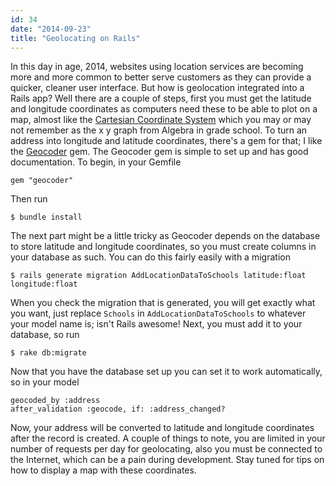 ```yaml
---
id: 34
date: "2014-09-23"
title: "Geolocating on Rails"
---
```

In this day in age, 2014, websites using location services are becoming more and more common to better serve customers as they can provide a quicker, cleaner user interface. But how is geolocation integrated into a Rails app? Well there are a couple of steps, first you must get the latitude and longitude coordinates as computers need these to be able to plot on a map, almost like the [Cartesian Coordinate System](http://en.wikipedia.org/wiki/Cartesian_coordinate_system) which you may or may not remember as the x y graph from Algebra in grade school. To turn an address into longitude and latitude coordinates, there's a gem for that; I like the [Geocoder](http://www.rubygeocoder.com) gem. The Geocoder gem is simple to set up and has good documentation. To begin, in your Gemfile

    gem "geocoder"

Then run

    $ bundle install

The next part might be a little tricky as Geocoder depends on the database to store latitude and longitude coordinates, so you must create columns in your database as such. You can do this fairly easily with a migration

  

    $ rails generate migration AddLocationDataToSchools latitude:float longitude:float

When you check the migration that is generated, you will get exactly what you want, just replace `Schools` in `AddLocationDataToSchools` to whatever your model name is; isn't Rails awesome! Next, you must add it to your database, so run

    $ rake db:migrate

Now that you have the database set up you can set it to work automatically, so in your model

    geocoded_by :address
    after_validation :geocode, if: :address_changed?

Now, your address will be converted to latitude and longitude coordinates after the record is created. A couple of things to note, you are limited in your number of requests per day for geolocating, also you must be connected to the Internet, which can be a pain during development. Stay tuned for tips on how to display a map with these coordinates. 